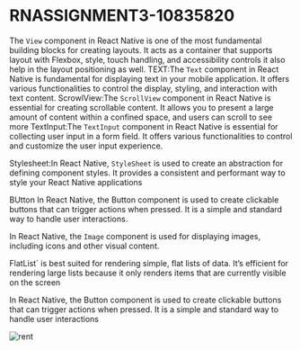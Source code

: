 # RNASSIGNMENT3-10835820
 
  The `View` component in React Native is one of the most fundamental building blocks for creating layouts. It acts as a container that supports layout with Flexbox, style, touch handling, and accessibility controls
it also help in the layout positioning as well.
TEXT:The `Text` component in React Native is fundamental for displaying text in your mobile application. It offers various functionalities to control the display, styling, and interaction with text content.
ScrowlView:The `ScrollView` component in React Native is essential for creating scrollable content. It allows you to present a large amount of content within a confined space, and users can scroll to see more
TextInput:The `TextInput` component in React Native is essential for collecting user input in a form field. It offers various functionalities to control and customize the user input experience.

Stylesheet:In React Native, `StyleSheet` is used to create an abstraction for defining component styles. It provides a consistent and performant way to style your React Native applications

BUtton In React Native, the Button component is used to create clickable buttons that can trigger actions when pressed. It is a simple and standard way to handle user interactions.

In React Native, the `Image` component is used for displaying images, including icons and other visual content.


FlatList` is best suited for rendering simple, flat lists of data. It’s efficient for rendering large lists because it only renders items that are currently visible on the screen



In React Native, the Button component is used to create clickable buttons that can trigger actions when pressed. It is a simple and standard way to handle user interactions




![rent](https://github.com/Nsiahdennis/RNASSIGNMENT3-10835820/assets/107279326/5dc23ab3-63ef-4c43-8aac-438f07580e79)






